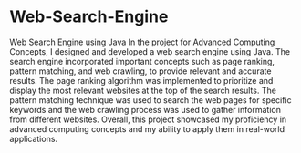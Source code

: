 # Web-Search-Engine
Web Search Engine using Java 
In the project for Advanced Computing Concepts, I designed and developed a web search engine using Java. The search engine incorporated important concepts such as page ranking, pattern matching, and web crawling, to provide relevant and accurate results.
The page ranking algorithm was implemented to prioritize and display the most relevant websites at the top of the search results.
The pattern matching technique was used to search the web pages for specific keywords and the web crawling process was used to gather information from different websites.
Overall, this project showcased my proficiency in advanced computing concepts and my ability to apply them in real-world applications.
